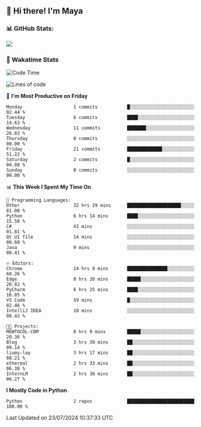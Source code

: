 ## 👋 Hi there! I'm Maya
### 📊 GitHub Stats:
<p href="https://github.com/anuraghazra/github-readme-stats">
<img align="left" src="https://github-readme-stats.vercel.app/api?username=liumy-lay&show_icons=true&title_color=ffffff&icon_color=ffffff&text_color=ffffff&bg_color=D80835&hide_title=true" />
</p>
<br clear="left"/>

### 🚀 Wakatime Stats
<!--START_SECTION:waka-->
![Code Time](http://img.shields.io/badge/Code%20Time-50%20hrs%2024%20mins-blue)

![Lines of code](https://img.shields.io/badge/From%20Hello%20World%20I%27ve%20Written-0%20lines%20of%20code-blue)

📅 **I'm Most Productive on Friday** 

```text
Monday                   1 commits           █░░░░░░░░░░░░░░░░░░░░░░░░   02.44 % 
Tuesday                  6 commits           ████░░░░░░░░░░░░░░░░░░░░░   14.63 % 
Wednesday                11 commits          ███████░░░░░░░░░░░░░░░░░░   26.83 % 
Thursday                 0 commits           ░░░░░░░░░░░░░░░░░░░░░░░░░   00.00 % 
Friday                   21 commits          █████████████░░░░░░░░░░░░   51.22 % 
Saturday                 2 commits           █░░░░░░░░░░░░░░░░░░░░░░░░   04.88 % 
Sunday                   0 commits           ░░░░░░░░░░░░░░░░░░░░░░░░░   00.00 % 
```


📊 **This Week I Spent My Time On** 

```text
💬 Programming Languages: 
Other                    32 hrs 29 mins      ████████████████████░░░░░   81.08 % 
Python                   6 hrs 14 mins       ████░░░░░░░░░░░░░░░░░░░░░   15.58 % 
C#                       43 mins             ░░░░░░░░░░░░░░░░░░░░░░░░░   01.81 % 
Qt UI file               14 mins             ░░░░░░░░░░░░░░░░░░░░░░░░░   00.60 % 
Java                     9 mins              ░░░░░░░░░░░░░░░░░░░░░░░░░   00.41 % 

🔥 Editors: 
Chrome                   24 hrs 9 mins       ███████████████░░░░░░░░░░   60.26 % 
Edge                     8 hrs 20 mins       █████░░░░░░░░░░░░░░░░░░░░   20.82 % 
PyCharm                  6 hrs 25 mins       ████░░░░░░░░░░░░░░░░░░░░░   16.05 % 
VS Code                  59 mins             █░░░░░░░░░░░░░░░░░░░░░░░░   02.46 % 
IntelliJ IDEA            10 mins             ░░░░░░░░░░░░░░░░░░░░░░░░░   00.42 % 

🐱‍💻 Projects: 
MEWTOCOL-COM             8 hrs 9 mins        █████░░░░░░░░░░░░░░░░░░░░   20.36 % 
Blog                     3 hrs 39 mins       ██░░░░░░░░░░░░░░░░░░░░░░░   09.14 % 
liumy-lay                3 hrs 17 mins       ██░░░░░░░░░░░░░░░░░░░░░░░   08.21 % 
ethereal                 2 hrs 33 mins       ██░░░░░░░░░░░░░░░░░░░░░░░   06.38 % 
InternLM                 2 hrs 30 mins       ██░░░░░░░░░░░░░░░░░░░░░░░   06.27 % 
```

**I Mostly Code in Python** 

```text
Python                   2 repos             █████████████████████████   100.00 % 
```




 Last Updated on 23/07/2024 10:37:33 UTC
<!--END_SECTION:waka-->
